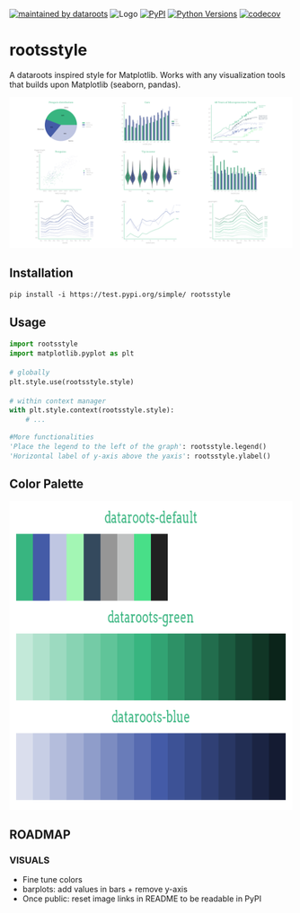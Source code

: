 [![maintained by dataroots](https://img.shields.io/badge/maintained%20by-dataroots-%2300b189)](https://dataroots.io)
 ![](https://media-exp1.licdn.com/dms/image/C4D1BAQFJFecNiY6xNA/company-background_10000/0/1606894615032?e=1628604000&v=beta&t=hNYzs9y3EA-620Ck8ip1QaZc77eXlH1ZUl-E-sLI6wo "Logo")
[![PyPI](https://img.shields.io/badge/PyPI-0.1.5-orange.svg)](https://test.pypi.org/project/rootsstyle/)
[![Python Versions](https://img.shields.io/badge/python-3.8%20%7C%203.9%20-blue.svg)](https://www.python.org/downloads/)
[![codecov](https://codecov.io/gh/datarootsio/rootsstyle/branch/main/graph/badge.svg?token=4agmmGuhtu)](https://codecov.io/gh/datarootsio/rootsstyle)


# rootsstyle

A dataroots inspired style for Matplotlib. Works with any visualization tools that builds upon Matplotlib (seaborn, pandas).

<div align="center">
    <img src="https://raw.githubusercontent.com/datarootsio/rootsstyle/main/images/examples.png?token=AKP7KEHDACJ563AUQB4VMYDBTY5PC">
</div>


## Installation

```
pip install -i https://test.pypi.org/simple/ rootsstyle
```

## Usage

```python
import rootsstyle
import matplotlib.pyplot as plt

# globally
plt.style.use(rootsstyle.style)

# within context manager
with plt.style.context(rootsstyle.style):
    # ...
```

```python
#More functionalities
'Place the legend to the left of the graph': rootsstyle.legend()
'Horizontal label of y-axis above the yaxis': rootsstyle.ylabel()
```

## Color Palette
<div align="center">
    <img src="https://raw.githubusercontent.com/datarootsio/rootsstyle/main/images/palette.png?token=AKP7KEES4YKJJGD4MABU633BU42ZQ" style="height: 550px;">
</div>


## ROADMAP
### VISUALS
- Fine tune colors
- barplots: add values in bars + remove y-axis
- Once public: reset image links in README to be readable in PyPI
